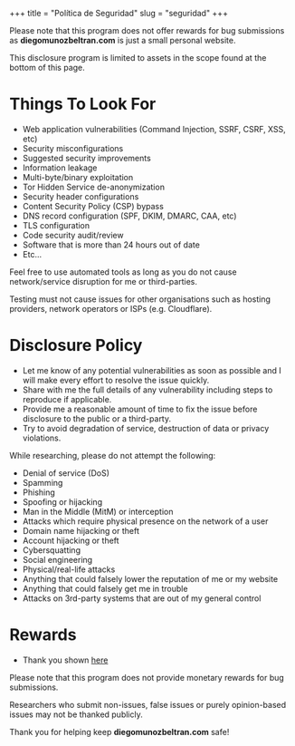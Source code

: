 +++
title = "Política de Seguridad"
slug = "seguridad"
+++

Please note that this program does not offer rewards for bug submissions as **diegomunozbeltran.com** is just a small personal website.

This disclosure program is limited to assets in the scope found at the bottom of this page.

# Things To Look For

* Web application vulnerabilities (Command Injection, SSRF, CSRF, XSS, etc)
* Security misconfigurations
* Suggested security improvements
* Information leakage
* Multi-byte/binary exploitation
* Tor Hidden Service de-anonymization
* Security header configurations
* Content Security Policy (CSP) bypass
* DNS record configuration (SPF, DKIM, DMARC, CAA, etc)
* TLS configuration
* Code security audit/review
* Software that is more than 24 hours out of date
* Etc...

Feel free to use automated tools as long as you do not cause network/service disruption for me or third-parties.

Testing must not cause issues for other organisations such as hosting providers, network operators or ISPs (e.g. Cloudflare).

# Disclosure Policy

* Let me know of any potential vulnerabilities as soon as possible and I will make every effort to resolve the issue quickly.
* Share with me the full details of any vulnerability including steps to reproduce if applicable.
* Provide me a reasonable amount of time to fix the issue before disclosure to the public or a third-party.
* Try to avoid degradation of service, destruction of data or privacy violations.

While researching, please do not attempt the following:

* Denial of service (DoS)
* Spamming
* Phishing
* Spoofing or hijacking
* Man in the Middle (MitM) or interception
* Attacks which require physical presence on the network of a user
* Domain name hijacking or theft
* Account hijacking or theft
* Cybersquatting
* Social engineering
* Physical/real-life attacks
* Anything that could falsely lower the reputation of me or my website
* Anything that could falsely get me in trouble
* Attacks on 3rd-party systems that are out of my general control

# Rewards

* Thank you shown [here](https://www.diegomunozbeltran.com/en/thanks)

Please note that this program does not provide monetary rewards for bug submissions.

Researchers who submit non-issues, false issues or purely opinion-based issues may not be thanked publicly.

Thank you for helping keep **diegomunozbeltran.com** safe!
